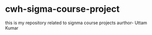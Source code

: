 # cwh-sigma-course-project
this is my repository related to signma course projects 
aurthor- Uttam Kumar
